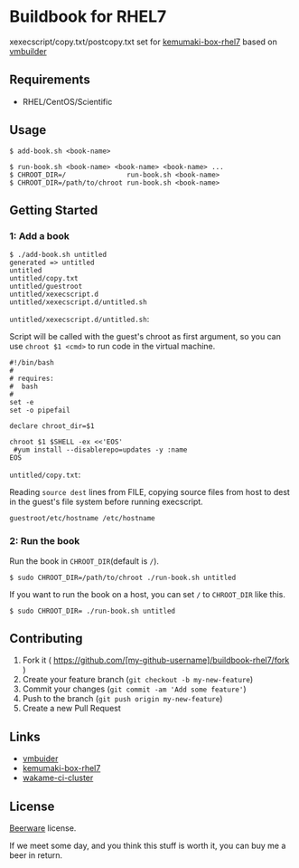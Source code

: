 Buildbook for RHEL7
===================

xexecscript/copy.txt/postcopy.txt set for [kemumaki-box-rhel7](https://github.com/wakameci/kemumaki-box-rhel7) based on [vmbuilder](https://github.com/hansode/vmbuilder)

Requirements
------------

+ RHEL/CentOS/Scientific

Usage
-----

```
$ add-book.sh <book-name>
```

```
$ run-book.sh <book-name> <book-name> <book-name> ...
$ CHROOT_DIR=/               run-book.sh <book-name>
$ CHROOT_DIR=/path/to/chroot run-book.sh <book-name>
```

Getting Started
---------------

### 1: Add a book

```
$ ./add-book.sh untitled
generated => untitled
untitled
untitled/copy.txt
untitled/guestroot
untitled/xexecscript.d
untitled/xexecscript.d/untitled.sh
```

`untitled/xexecscript.d/untitled.sh`:

Script will be called with the guest's chroot as first argument, so you can use `chroot $1 <cmd>` to run code in the virtual machine.

```
#!/bin/bash
#
# requires:
#  bash
#
set -e
set -o pipefail

declare chroot_dir=$1

chroot $1 $SHELL -ex <<'EOS'
 #yum install --disablerepo=updates -y :name
EOS
```

`untitled/copy.txt`:

Reading `source dest` lines from FILE, copying source files from host to dest in the guest's file system before running execscript.

```
guestroot/etc/hostname /etc/hostname
```

### 2: Run the book

Run the book in `CHROOT_DIR`(default is `/`).

```
$ sudo CHROOT_DIR=/path/to/chroot ./run-book.sh untitled
```

If you want to run the book on a host, you can set `/` to `CHROOT_DIR` like this.

```
$ sudo CHROOT_DIR= ./run-book.sh untitled
```

Contributing
------------

1. Fork it ( https://github.com/[my-github-username]/buildbook-rhel7/fork )
2. Create your feature branch (`git checkout -b my-new-feature`)
3. Commit your changes (`git commit -am 'Add some feature'`)
4. Push to the branch (`git push origin my-new-feature`)
5. Create a new Pull Request

Links
-----

+ [vmbuider](https://github.com/hansode/vmbuilder)
+ [kemumaki-box-rhel7](https://github.com/wakameci/kemumaki-box-rhel7)
+ [wakame-ci-cluster](https://github.com/wakameci/wakame-ci-cluster)

License
-------

[Beerware](http://en.wikipedia.org/wiki/Beerware) license.

If we meet some day, and you think this stuff is worth it, you can buy me a beer in return.
